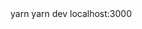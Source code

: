 <!-- Before starting the peoject install node_modules with yarn commands -->

<!-- Command to install node_modules --> yarn

<!-- After this command your node_modules folder will be visible in client folder -->

<!-- And after node_modules installation It's time to start the project -->

<!-- Command to start project --> yarn dev

<!-- After this command to open the website hit this url in your borwser search bar -->

<!-- Url --> localhost:3000

<!-- ---------------------------------------------------------- -->
